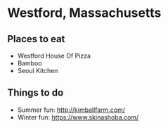# Westford, Massachusetts

## Places to eat
 - Westford House Of Pizza
 - Bamboo
 - Seoul Kitchen

## Things to do

- Summer fun: http://kimballfarm.com/
- Winter fun: https://www.skinashoba.com/
